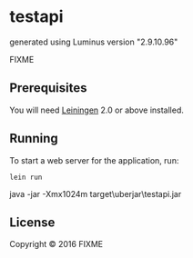 # testapi

generated using Luminus version "2.9.10.96"

FIXME

## Prerequisites

You will need [Leiningen][1] 2.0 or above installed.

[1]: https://github.com/technomancy/leiningen

## Running

To start a web server for the application, run:

    lein run


java -jar -Xmx1024m target\uberjar\testapi.jar


## License

Copyright © 2016 FIXME
